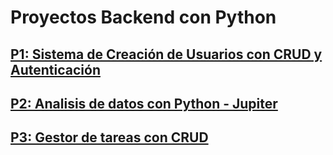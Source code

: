 # Proyectos Backend con Python

## [P1: Sistema de Creación de Usuarios con CRUD y Autenticación](https://github.com/ypochoag/python-projects/blob/main/proyecto1/README.md)

## [P2: Analisis de datos con Python - Jupiter](https://github.com/ypochoag/python-projects/blob/main/proyecto2/README.md)

## [P3: Gestor de tareas con CRUD](https://github.com/ypochoag/python-projects/blob/main/proyecto3/README.md)


